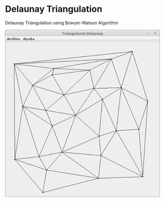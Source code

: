# Delaunay Triangulation

Delaunay Triangulation using Bowyer-Watson Algorithm

![Delaunay Triangulation Screenshot](screenshot.png)

